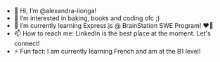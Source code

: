 - 👋 Hi, I’m @alexandra-lionga!
- 👀 I’m interested in baking, books and coding ofc ;)
- 🌱 I’m currently learning Express.js @ BrainStation SWE Program! ❤️🚀
- 📫 How to reach me: LinkedIn is the best place at the moment. Let's connect! 
- ⚡ Fun fact: I am currently learning French and am at the B1 level!

<!---
alexandra-lionga/alexandra-lionga is a ✨ special ✨ repository because its `README.md` (this file) appears on your GitHub profile.
You can click the Preview link to take a look at your changes.
--->
